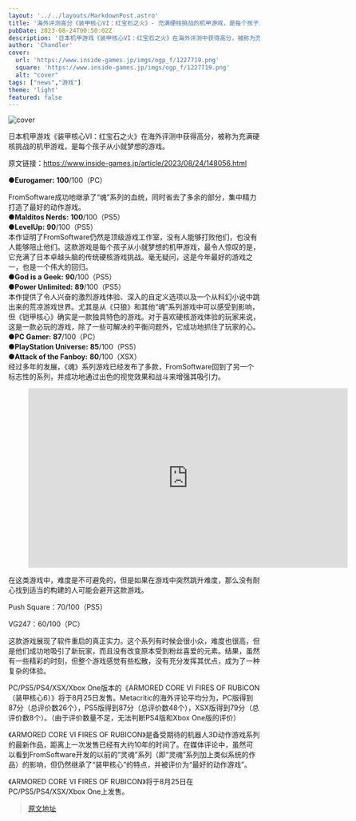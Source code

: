 ```yaml
---
layout: '../../layouts/MarkdownPost.astro'
title: '海外评测高分《装甲核心VI：红宝石之火》- 充满硬核挑战的机甲游戏，是每个孩子从小就梦想的游戏'
pubDate: 2023-08-24T00:50:02Z
description: '日本机甲游戏《装甲核心VI：红宝石之火》在海外评测中获得高分，被称为充满硬核挑战的机甲游戏，是每个孩子从小就梦想的游戏。'
author: 'Chandler'
cover:
  url: 'https://www.inside-games.jp/imgs/ogp_f/1227719.png'
  square: 'https://www.inside-games.jp/imgs/ogp_f/1227719.png'
  alt: "cover"
tags: ["news","游戏"]
theme: 'light'
featured: false
---
```


![cover](https://www.inside-games.jp/imgs/ogp_f/1227719.png)

日本机甲游戏《装甲核心VI：红宝石之火》在海外评测中获得高分，被称为充满硬核挑战的机甲游戏，是每个孩子从小就梦想的游戏。

原文链接：<https://www.inside-games.jp/article/2023/08/24/148056.html>

●<b>Eurogamer:</b> <b class="x-large">100</b>/<span class="small">100</span>（PC）<div class="plainblock">FromSoftware成功地继承了“魂”系列的血统，同时省去了多余的部分，集中精力打造了最好的动作游戏。</div>
●<b>Malditos Nerds:</b> <b class="x-large">100</b>/<span class="small">100</span>（PS5）<br>
●<b>LevelUp:</b> <b class="x-large">90</b>/<span class="small">100</span>（PS5）<div class="plainblock">本作证明了FromSoftware仍然是顶级游戏工作室，没有人能够打败他们，也没有人能够阻止他们。这款游戏是每个孩子从小就梦想的机甲游戏，最令人惊叹的是，它充满了日本卓越头脑的传统硬核游戏挑战。毫无疑问，这是今年最好的游戏之一，也是一个伟大的回归。</div>
●<b>God is a Geek:</b> <b class="x-large">90</b>/<span class="small">100</span>（PS5）<br>
●<b>Power Unlimited:</b> <b class="x-large">89</b>/<span class="small">100</span>（PS5）<div class="plainblock">本作提供了令人兴奋的激烈游戏体验、深入的自定义选项以及一个从科幻小说中跳出来的荒凉游戏世界。尤其是从《只狼》和其他“魂”系列游戏中可以感受到影响，但《铠甲核心》确实是一款独具特色的游戏。对于喜欢硬核游戏体验的玩家来说，这是一款必玩的游戏，除了一些可解决的平衡问题外，它成功地抓住了玩家的心。</div>
●<b>PC Gamer:</b> <b class="x-large">87</b>/<span class="small">100</span>（PC）<br>
●<b>PlayStation Universe:</b> <b class="x-large">85</b>/<span class="small">100</span>（PS5）<br>
●<b>Attack of the Fanboy:</b> <b class="x-large">80</b>/<span class="small">100</span>（XSX）<div class="plainblock">经过多年的发展，《魂》系列游戏已经发布了多款，FromSoftware回到了另一个标志性的系列，并成功地通过出色的视觉效果和战斗来增强其吸引力。</div>

<figure class="ctms-editor-youtube"><iframe src="https://www.youtube.com/embed/h1u9dnU0KrE?rel=0" width="640" height="360" max-width="100%" frameborder="0" allow="accelerometer; autoplay; encrypted-media; gyroscope; picture-in-picture" allowfullscreen=""></iframe></figure>
在这类游戏中，难度是不可避免的，但是如果在游戏中突然跳升难度，那么没有耐心找到适当的构建的人可能会避开这款游戏。

Push Square：70/100（PS5）

VG247：60/100（PC）

这款游戏展现了软件重启的真正实力。这个系列有时候会很小众，难度也很高，但是他们成功地吸引了新玩家，而且没有改变原本受到粉丝喜爱的元素。结果，虽然有一些精彩的时刻，但整个游戏感觉有些松散，没有充分发挥其优点，成为了一种复杂的体验。

PC/PS5/PS4/XSX/Xbox One版本的《ARMORED CORE VI FIRES OF RUBICON（装甲核心6）》将于8月25日发售。Metacritic的海外评论平均分为，PC版得到87分（总评价数26个），PS5版得到87分（总评价数48个），XSX版得到79分（总评价数8个）。（由于评价数量不足，无法判断PS4版和Xbox One版的评价）

《ARMORED CORE VI FIRES OF RUBICON》是备受期待的机器人3D动作游戏系列的最新作品，距离上一次发售已经有大约10年的时间了。在媒体评论中，虽然可以看到FromSoftware开发的以前的“灵魂”系列（即“灵魂”系列加上类似系统的作品）的影响，但仍然继承了“装甲核心”的特点，并被评价为“最好的动作游戏”。 

《ARMORED CORE VI FIRES OF RUBICON》将于8月25日在PC/PS5/PS4/XSX/Xbox One上发售。

>[原文地址](https://www.inside-games.jp/article/2023/08/24/148056.html)  